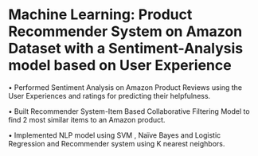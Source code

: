 # Machine Learning: Product Recommender System on Amazon Dataset with a Sentiment-Analysis model based on User Experience

• Performed Sentiment Analysis on Amazon Product Reviews using the User Experiences and ratings for predicting their helpfulness.

• Built Recommender System-Item Based Collaborative Filtering Model to find 2 most similar items to an Amazon product.

• Implemented NLP model using SVM , Naïve Bayes and Logistic Regression and Recommender system using K nearest neighbors.
